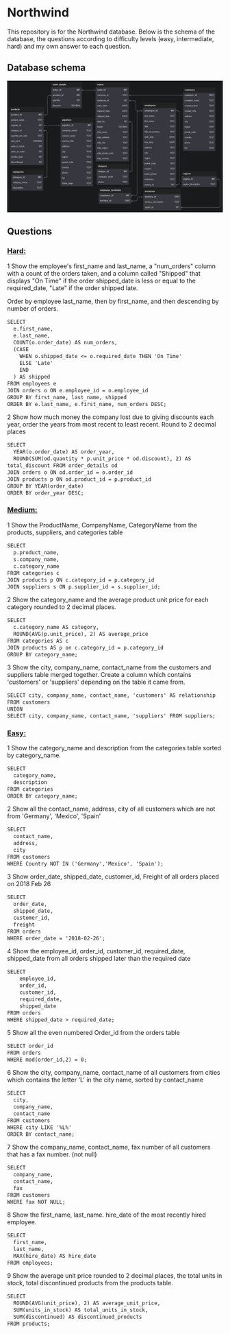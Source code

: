 # Northwind

This repository is for the Northwind database. Below is the schema of the database, the questions according to difficulty levels (easy, intermediate, hard) and my own answer to each question.

## Database schema

![schema](src/schema.png)

## Questions

### <u>Hard:</u>

1 Show the employee's first_name and last_name, a "num_orders" column with a count of the orders taken, and a column called "Shipped" that displays "On Time" if the order shipped_date is less or equal to the required_date, "Late" if the order shipped late.

Order by employee last_name, then by first_name, and then descending by number of orders.

```
SELECT
  e.first_name,
  e.last_name,
  COUNT(o.order_date) AS num_orders,
  (CASE
    WHEN o.shipped_date <= o.required_date THEN 'On Time'
    ELSE 'Late'
    END
  ) AS shipped
FROM employees e
JOIN orders o ON e.employee_id = o.employee_id
GROUP BY first_name, last_name, shipped
ORDER BY e.last_name, e.first_name, num_orders DESC;
```

2 Show how much money the company lost due to giving discounts each year, order the years from most recent to least recent. Round to 2 decimal places

```
SELECT
  YEAR(o.order_date) AS order_year,
  ROUND(SUM(od.quantity * p.unit_price * od.discount), 2) AS total_discount FROM order_details od
JOIN orders o ON od.order_id = o.order_id
JOIN products p ON od.product_id = p.product_id
GROUP BY YEAR(order_date)
ORDER BY order_year DESC;
```

### <u>Medium:</u>

1 Show the ProductName, CompanyName, CategoryName from the products, suppliers, and categories table

```
SELECT
  p.product_name,
  s.company_name,
  c.category_name
FROM categories c
JOIN products p ON c.category_id = p.category_id
JOIN suppliers s ON p.supplier_id = s.supplier_id;
```

2 Show the category_name and the average product unit price for each category rounded to 2 decimal places.

```
SELECT
  c.category_name AS category,
  ROUND(AVG(p.unit_price), 2) AS average_price
FROM categories AS c
JOIN products AS p on c.category_id = p.category_id
GROUP BY category_name;
```

3 Show the city, company_name, contact_name from the customers and suppliers table merged together.
Create a column which contains 'customers' or 'suppliers' depending on the table it came from.

```
SELECT city, company_name, contact_name, 'customers' AS relationship FROM customers
UNION
SELECT city, company_name, contact_name, 'suppliers' FROM suppliers;
```

### <u>Easy:</u>

1 Show the category_name and description from the categories table sorted by category_name.

```
SELECT
  category_name,
  description
FROM categories
ORDER BY category_name;
```

2 Show all the contact_name, address, city of all customers which are not from 'Germany', 'Mexico', 'Spain'

```
SELECT
  contact_name,
  address,
  city
FROM customers
WHERE Country NOT IN ('Germany','Mexico', 'Spain');
```

3 Show order_date, shipped_date, customer_id, Freight of all orders placed on 2018 Feb 26

```
SELECT
  order_date,
  shipped_date,
  customer_id,
  freight
FROM orders
WHERE order_date = '2018-02-26';
```

4 Show the employee_id, order_id, customer_id, required_date, shipped_date from all orders shipped later than the required date

```
SELECT
	employee_id,
    order_id,
    customer_id,
    required_date,
    shipped_date
FROM orders
WHERE shipped_date > required_date;
```

5 Show all the even numbered Order_id from the orders table

```
SELECT order_id
FROM orders
WHERE mod(order_id,2) = 0;
```

6 Show the city, company_name, contact_name of all customers from cities which contains the letter 'L' in the city name, sorted by contact_name

```
SELECT
  city,
  company_name,
  contact_name
FROM customers
WHERE city LIKE '%L%'
ORDER BY contact_name;
```

7 Show the company_name, contact_name, fax number of all customers that has a fax number. (not null)

```
SELECT
  company_name,
  contact_name,
  fax
FROM customers
WHERE fax NOT NULL;
```

8 Show the first_name, last_name. hire_date of the most recently hired employee.

```
SELECT
  first_name,
  last_name,
  MAX(hire_date) AS hire_date
FROM employees;
```

9 Show the average unit price rounded to 2 decimal places, the total units in stock, total discontinued products from the products table.

```
SELECT
  ROUND(AVG(unit_price), 2) AS average_unit_price,
  SUM(units_in_stock) AS total_units_in_stock,
  SUM(discontinued) AS discontinued_products
FROM products;
```
